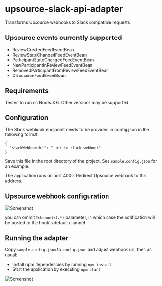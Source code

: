 # upsource-slack-api-adapter
Transforms Upsource webhooks to Slack compatible requests

## Upsource events currently supported
* ReviewCreatedFeedEventBean
* ReviewStateChangedFeedEventBean
* ParticipantStateChangedFeedEventBean
* NewParticipantInReviewFeedEventBean
* RemovedParticipantFromReviewFeedEventBean
* DiscussionFeedEventBean

## Requirements
Tested to run on NodeJS 6. Other versions may be supported.

## Configuration
The Slack webhook end point needs to be provided in config.json in the following format:
```
{
  "slackWebhookUrl": "link-to-slack-webhook"
}
```
Save this file in the root directory of the project.
See `sample.config.json` for an example.

The application runs on port 4000. Redirect Upsource webhook to this address.

## Upsource webhook configuration

![Screenshot](upsource-webhooks.png)

you can ommit `?channel=(.*)` parameter, in which case the notification 
will be posted to the hook's default channel 

## Running the adapter
Copy `sample.config.json` to `config.json` and adjust webhook url, then as usual:

* Install npm dependencies by running `npm install`
* Start the application by executing `npm start`



![Screenshot](slack-upsource.png)

